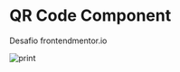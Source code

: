 # QR Code Component

Desafio frontendmentor.io

![print](https://github.com/lemos11/qr-code-component/assets/100353839/3b10c1b9-a125-4165-9b29-b119cf6451bf)
